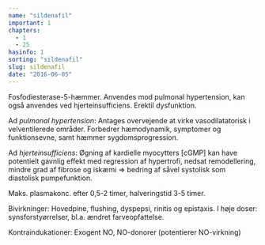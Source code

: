 ```yaml
---
name: "sildenafil"
important: 1
chapters:
  - 1
  - 25
hasinfo: 1
sorting: "sildenafil"
slug: sildenafil
date: "2016-06-05"
---
```


Fosfodiesterase-5-hæmmer. Anvendes mod pulmonal hypertension, kan også anvendes
ved hjerteinsufficiens. Erektil dysfunktion.

Ad <em>pulmonal hypertension</em>: Antages overvejende at virke vasodilatatorisk
i velventilerede områder. Forbedrer hæmodynamik, symptomer og funktionsevne,
samt hæmmer sygdomsprogression.

Ad <em>hjerteinsufficiens</em>: Øgning af kardielle myocytters [cGMP] kan have
potentielt gavnlig effekt med regression af hypertrofi, nedsat remodellering,
mindre grad af fibrose og iskæmi => bedring af såvel systolisk som diastolisk
pumpefunktion.

Maks. plasmakonc. efter 0,5-2 timer, halveringstid 3-5 timer.

Bivirkninger: Hovedpine, flushing, dyspepsi, rinitis og epistaxis. I høje doser:
synsforstyørrelser, bl.a. ændret farveopfattelse.

Kontraindukationer: Exogent NO, NO-donorer (potentierer NO-virkning)
